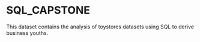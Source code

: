 # SQL_CAPSTONE
This dataset contains the analysis of toystores datasets using SQL to derive business youths.
